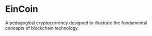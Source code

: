 # EinCoin
A pedagogical cryptocurrency designed to illustrate the fundamental concepts of blockchain technology.

